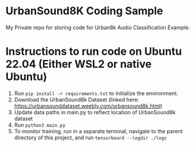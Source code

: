 # UrbanSound8K Coding Sample
My Private repo for storing code for Urban8k Audio Classification Example. 

# Instructions to run code on Ubuntu 22.04 (Either WSL2 or native Ubuntu)
1. Run `pip install -r requirements.txt` to initialize the environment.
2. Download the UrbanSound8k Dataset (linked here: https://urbansounddataset.weebly.com/urbansound8k.html)
3. Update data paths in main.py to reflect location of UrbanSound8k dataset
4. Run `python3 main.py`
5. To monitor training, run in a separate terminal, navigate to the parent directory of this project, and run `tensorboard --logdir ./logs`
